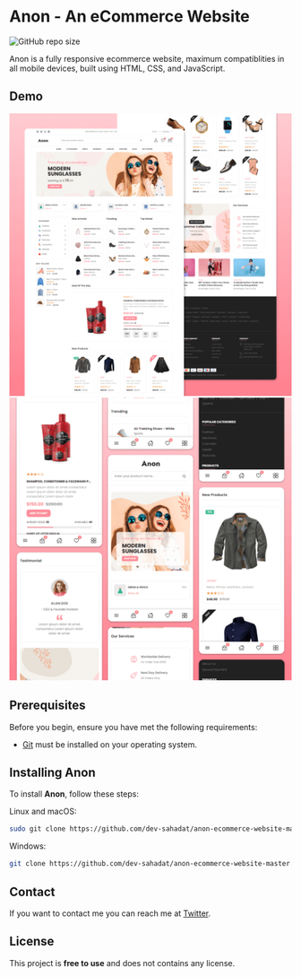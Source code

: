 # Anon - An eCommerce Website

![GitHub repo size](https://img.shields.io/github/repo-size/codewithsadee/anon-ecommerce-website)


Anon is a fully responsive ecommerce website, maximum compatiblities in all mobile devices, built using HTML, CSS, and JavaScript.

## Demo

![Anon Desktop Demo](./website-demo-image/desktop.png "Desktop Demo")
![Anon Mobile Demo](./website-demo-image/mobile.png "Mobile Demo")

## Prerequisites

Before you begin, ensure you have met the following requirements:

* [Git](#) must be installed on your operating system.

## Installing Anon

To install **Anon**, follow these steps:

Linux and macOS:

```bash
sudo git clone https://github.com/dev-sahadat/anon-ecommerce-website-master.git
```

Windows:

```bash
git clone https://github.com/dev-sahadat/anon-ecommerce-website-master.git
```

## Contact

If you want to contact me you can reach me at [Twitter](https://www.twitter.com/).

## License

This project is **free to use** and does not contains any license.
